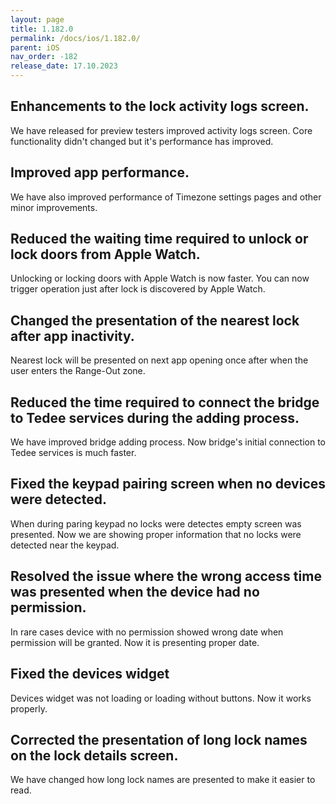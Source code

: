 ```yaml
---
layout: page
title: 1.182.0
permalink: /docs/ios/1.182.0/
parent: iOS
nav_order: -182
release_date: 17.10.2023
---
```


## Enhancements to the lock activity logs screen.
We have released for preview testers improved activity logs screen. Core functionality didn't changed but it's performance has improved.


## Improved app performance.
We have also improved performance of Timezone settings pages and other minor improvements.

## Reduced the waiting time required to unlock or lock doors from Apple Watch.
Unlocking or locking doors with Apple Watch is now faster. You can now trigger operation just after lock is discovered by Apple Watch.

## Changed the presentation of the nearest lock after app inactivity.
Nearest lock will be presented on next app opening once after when the user enters the Range-Out zone.

## Reduced the time required to connect the bridge to Tedee services during the adding process.
We have improved bridge adding process. Now bridge's initial connection to Tedee services is much faster.

## Fixed the keypad pairing screen when no devices were detected.
When during paring keypad no locks were detectes empty screen was presented. Now we are showing proper information that no locks were detected near the keypad.

## Resolved the issue where the wrong access time was presented when the device had no permission.
In rare cases device with no permission showed wrong date when permission will be granted. Now it is presenting proper date.

## Fixed the devices widget
Devices widget was not loading or loading without buttons. Now it works properly.

## Corrected the presentation of long lock names on the lock details screen.
We have changed how long lock names are presented to make it easier to read.
